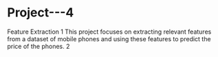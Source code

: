 # Project---4
Feature Extraction
1  This project focuses on extracting relevant features from a dataset of mobile phones and using these features to predict the price of the phones.
2  
